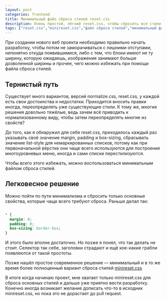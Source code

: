 ```yaml
---
layout: post
categories: frontend
title: Минимальный файл сброса стилей reset.css
description: Очень простой, лёгкий reset.css, чтобы сбросить все стили к одному стандарту.
tags: ["reset.css","minireset.css","файл сброса стилей","минимальный файл сброса стилей","css reset","tiny css reset"]
---
```


При создании нового веб проекта необходимо правильно начать разработку, чтобы потом не заморачиваться с лишними отступами, непонятно откуда появившимися, либо с тем, что блоки имеют не ту ширину, которую ожидаешь, изображения занимают больше дозволенной ширины и прочее, чего можно избежать при помощи файла сброса стилей.

## Тернистый путь

Существует много вариантов, версий normalize.css, reset.css, у каждой есть свои достоинства и недостатки. Приходится вносить правки иногда, переопределять уже существующие стили. К тому же, многие решения довольно тяжёлые, ведь зачем всё приводить к нормализованному виду, чтобы затем переопределять многие из свойств? 

До того, как я обнаружил для себя reset.css, приходилось каждый раз указывать своё значение margin, padding и box-sizing, сбрасывать значение list-style для немаркированных списков, потому как при первоначальной вёрстке они чаще всего используются для построения многоуровневых меню, иногда и сами списки перестилизуются.

Чтобы всего этого избежать, можно воспользоваться минимальным файлом сброса стилей.

## Легковесное решение

Можно пойти по пути минимализма и сбросить только основные свойства, которые чаще всего требуют сброса. Раньше делал так:

```css

* {
  margin: 0;
  padding: 0;
  box-sizing: border-box;
}

```

И этого было вполне достаточно. Но позже я понял, что так делать не стоит. Селектор так себе, заголовки страдают и ещё кое-какие грабли появляются от такой простоты.

Позже нашёл простое современное решение &mdash; минимальный и в то же время более полноценный вариант сброса стилей [minireset.css](https://github.com/jgthms/minireset.css)

В итоге когда начинаю проект, мне хватает только minireset.css для сброса основных стилей и дальше уже приятно вести разработку. Конечно иногда возникает желание дописать что-то в исходник minireset.css, но пока это не дорастает до pull request.
